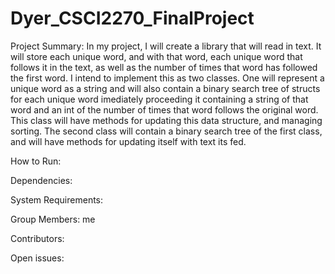 # Dyer_CSCI2270_FinalProject

Project Summary:
  In my project, I will create a library that will read in text. It will store each unique word, and with that word, each unique word that follows it in the text, as well as the number of times that word has followed the first word. I intend to implement this as two classes. One will represent a unique word as a string and will also contain a binary search tree of structs for each unique word imediately proceeding it containing a string of that word and an int of the number of times that word follows the original word. This class will have methods for updating this data structure, and managing sorting. The second class will contain a binary search tree of the first class, and will have methods for updating itself with text its fed.
  
How to Run:

Dependencies:

System Requirements:

Group Members:
  me
  
Contributors:

Open issues:
